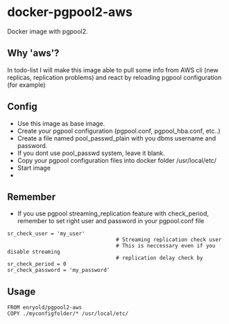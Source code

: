 # docker-pgpool2-aws
Docker image with pgpool2. 

## Why 'aws'?
In todo-list I will make this image able to pull some info from AWS cli (new replicas, replication problems) and react by reloading pgpool configuration (for example)


## Config

- Use this image as base image.
- Create your pgpool configuration (pgpool.conf, pgpool_hba.conf, etc..)
- Create a file named pool_passwd_plain with you dbms username and password.
- If you dont use pool_passwd system, leave it blank.
- Copy your pgpool configuration files into docker folder /usr/local/etc/
- Start image
- 
## Remember

- If you use pgpool streaming_replication feature with check_period, remember to set right user and password in your pgpool.conf file

```
sr_check_user = 'my_user'
                                   # Streaming replication check user
                                   # This is neccessary even if you disable streaming
                                   # replication delay check by sr_check_period = 0
sr_check_password = 'my_password'
```


## Usage

```
FROM enryold/pgpool2-aws
COPY ./myconfigfolder/* /usr/local/etc/
```

